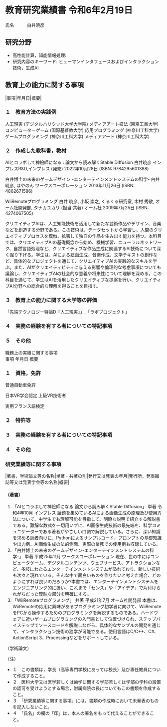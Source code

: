 # 教育研究業績書  令和6年2月19日

氏名　　　白井暁彦

## 研究分野
- 高性能計算，知能情報処理: 
- 研究内容のキーワード: ヒューマンインタフェースおよびインタラクション技術，生成AI		

## 教育上の能力に関する事項					

|事項|年月日|概要|
<!--
2.「教育上の能力に関する事項」及び「職務上の実績に関する事項」欄
1 「事項」の項には,各区分に該当する担当予定授業科目に関連する教育上の能力及び職務上の実績に関する事項を過去から現在まで簡潔に記入してください。(手引き)
2 「年月日」の項には,当該事項に係る実施時期,発表時期,従事期間等を記入してください。(手引き)
3 「概要」の項には,当該事項に係る内容の概要のほか,当該活動における地位や役割,成果も記入してください。(手引き)
4 「概要」の項には、「教育上の能力に関する事項」及び「職務上の実績に関する事項」について、教育上の能力に関する事項の各欄、職務上の実績に関する事項の各欄に関する事項ごとに少なくとも200字程度で具体的に記述してください。
5 専門職大学院に係る設置認可申請にあっては、職務上の実績に関する事項として、本人の当該専門分野に関する実務の経験等について近年の当該分野の実務に関する状況に通じていることなども含め200字にこだわらず、詳細に記述してください。
・ 上記専門職大学院のみにかかわらず、実務歴のある方は、実務の経験等について該当箇所に詳細に記述してください。
6 資格の証明書,雇用者や各種団体からの表彰・推薦文書等を必要に応じて添付してください。(手引き)
・ 資格等が周知のものである場合や教育研究業績書に内容を記載できる場合は、特別に添付を求めるものではありません。
-->

### １　教育方法の実践例					

人工現実  (デジタルハリウッド大学大学院) 
メディアアート技法  (東京工業大学) 
コンピューターゲーム  (国際基督教大学) 
応用プログラミング  (神奈川工科大学) 
ゲームプログラミング  (神奈川工科大学) 
メディアアート  (神奈川工科大学) 

### ２　作成した教科書，教材

AIとコラボして神絵師になる : 論文から読み解くStable Diffusion
白井暁彦
インプレスR&D,インプレス (発売) 2022年10月28日 (ISBN: 9784295601388)

白井博士の未来のゲームデザイン -エンターテインメントシステムの科学-
白井 暁彦, はやのん
ワークスコーポレーション 2013年11月26日 (ISBN: 4862671586)

WiiRemoteプログラミング
白井 暁彦, 小坂 崇之, くるくる研究室, 木村 秀敬, オーム社開発部, タナカユカリ (担当:共著)
オーム社 2009年7月25日 (ISBN: 4274067505)

クリエイティブAIは、人工知能技術を活用して新たな芸術作品やデザイン、音楽などを創造する分野である。この技術は、データセットから学習し、人間のクリエイティブプロセスを模倣、拡張して独自の作品を生み出す能力を持つ。本科目では、クリエイティブAIの基礎概念から始め、機械学習、ニューラルネットワーク、自然言語処理など、クリエイティブな作品生成に関連するAI技術について深く掘り下げる。学生は、AIによる絵画生成、音楽作成、文学テキストの創作など、具体的なプロジェクトを通じて、クリエイティブAIの実践的なスキルを学ぶ。また、AIがクリエイティビティに与える影響や倫理的な考慮事項についても議論し、クリエイティブAIの社会的な意義や将来性について理解を深める。この科目を通じて、学生はAIを活用したクリエイティブな提案を行い、クリエイティブAI分野への総合的な理解を得ることを目指す。


### ３　教育上の能力に関する大学等の評価					
「先端テクノロジー特論D『人工現実』」,「ラボプロジェクト」					

### ４　実務の経験を有する者についての特記事項					

### ５　その他					

職務上の実績に関する事項					
事項			年月日	概要	

### １　資格，免許

普通自動車免許

日本VR学会認定 上級VR技術者

実用フランス語検定


### ２　特許等					




### ３　実務の経験を有する者についての特記事項					

### ４　その他					

### 研究業績等に関する事項					

|著書，学術論文等の名称|単著・共著の別|発行又は発表の年月|発行所，発表雑誌等又は発表学会等の名称|概要|

#### （著書）					

1. 「AIとコラボして神絵師になる 論文から読み解くStable Diffusion」	単著	令和4年10月	インプレス		話題を集めているAIによる画像生成の原理及び使用方法について、中学生でも理解可能を目指して、明瞭な説明で紹介する解説書である。難解な数式を一切用いずに、AI画像生成技術の最先端を、科学コミュニケーターである著者がやさしい口調で解説している。さらに、深い知識を求める読者向けに、Pythonによるサンプルコード、プロンプトの基礎知識や出力例、AI画像生成の法的側面、実際の業務での使用例も収録している。
2. 「白井博士の未来のゲームデザイン-エンターテインメントシステムの科学-」	単著	平成25年11月	ワークスコーポレーション 		現在、世の中にはコンピュータゲーム、デジタルコンテンツ、ウェブサービス、アトラクションなど、多岐にわたるエンターテインメントシステムが溢れており、新しい技術も次々と現れている。そんな中で面白いものを作りたいと考えた場合、どのようにすれば良いのだろうか?本書では、エンターテインメントシステムをエンジニアリング的に扱い、これまで「センス」や「アイデア」で片付けられがちだった曖昧な部分を明確にする。
3. 「WiiRemoteプログラミング」	共著	平成21年7月	オーム社開発部		本書は、WiiRemoteの応用に興味があるプログラミング初学者に向けて、WiiRemoteをPCから操作するためのプログラミングを解説するものである。ハードウェアに近いゲームプログラミングの入門書として位置づけられ、ステップバイステップでソースコードを解説しながら、具体的なサンプルの開発を通じて、インタラクション技術の独学が可能である。使用言語はC/C++、C#、ActionScript 3、Processingなどをサポートしている。

（学術論文）					


     
（注）					
- １　この書類は，学長（高等専門学校にあっては校長）及び専任教員について作成すること。					
- ２　医科大学又は医学若しくは歯学に関する学部若しくは学部の学科の設置の認可を受けようとする場合，附属病院の長についてもこの書類を作成すること。					
- ３　「研究業績等に関する事項」には，書類の作成時において未発表のものを記入しないこと。					
- ４　「氏名」の欄の「印」は，本人の署名をもって代えることができること。

<!--
ディプロマポリシー
A 情報技術を活用するための知識とスキルを修得している。
B 情報技術を多様な機会に応用する能力を身につけている。
C 情報技術を用いた課題解決と新しい価値創造ができる力を身につけている。
D 地域社会、国際社会で活躍できるコミュニケーション力と多角的な視点を身につけている。
E ビジネスや経営に関する基礎知識とスキルを身につけ、組織や企業においてリーダーシップを発揮することができる。
-->

